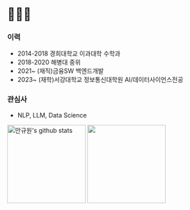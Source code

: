 # 👋👋👋

### 이력

- 2014-2018 경희대학교 이과대학 수학과
- 2018-2020 해병대 중위
- 2021~ (재직)금융SW 백엔드개발
- 2023~ (재학)서강대학교 정보통신대학원 AI/데이터사이언스전공

### 관심사

- NLP, LLM, Data Science

<a href="https://github.com/Ahnkyuwon504"><img align="center" style="height:180px" src="https://github-readme-stats.vercel.app/api?username=Ahnkyuwon504&show_icons=true&include_all_commits=true&theme=nord&hide_border=true" alt="안규원's github stats" /></a>
<a href="https://github.com/Ahnkyuwon504"><img align="center" style="height:180px" src="https://github-readme-stats.vercel.app/api/top-langs/?username=Ahnkyuwon504&layout=compact&theme=nord&hide_border=true" /></a> 

<!--
**Ahnkyuwon504/Ahnkyuwon504** is a ✨ _special_ ✨ repository because its `README.md` (this file) appears on your GitHub profile.

Here are some ideas to get you started:

- 🔭 I’m currently working on ...
- 🌱 I’m currently learning ...
- 👯 I’m looking to collaborate on ...
- 🤔 I’m looking for help with ...
- 💬 Ask me about ...
- 📫 How to reach me: ...
- 😄 Pronouns: ...
- ⚡ Fun fact: ...
-->
